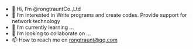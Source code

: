 - 👋 Hi, I’m @rongtrauntCo.,Ltd
- 👀 I’m interested in Write programs and create codes. Provide support for network technology
- 🌱 I’m currently learning ...
- 💞️ I’m looking to collaborate on ...
- 📫 How to reach me on rongtraunt@qq.com

<!---
rongtrauntCO/rongtrauntCO is a ✨ special ✨ repository because its `README.md` (this file) appears on your GitHub profile.
You can click the Preview link to take a look at your changes.
--->
